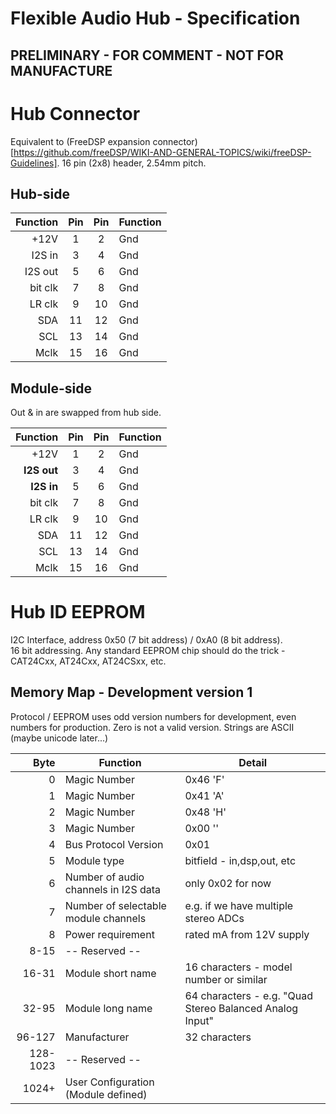 # Flexible Audio Hub - Specification

## PRELIMINARY - FOR COMMENT - NOT FOR MANUFACTURE

# Hub Connector
Equivalent to (FreeDSP expansion connector)[https://github.com/freeDSP/WIKI-AND-GENERAL-TOPICS/wiki/freeDSP-Guidelines].
16 pin (2x8) header, 2.54mm pitch.

## Hub-side

| Function | Pin | Pin | Function |
| ---: | :---: | :---: | --- |
| +12V   |  1|2 | Gnd |
| I2S in |  3|4 | Gnd |
| I2S out|  5|6 | Gnd |
| bit clk|  7|8 | Gnd |
| LR clk |  9|10| Gnd |
| SDA    | 11|12| Gnd |
| SCL    | 13|14| Gnd |
| Mclk   | 15|16| Gnd |


## Module-side

Out & in are swapped from hub side.

| Function | Pin | Pin | Function |
| ---: | :---: | :---: | --- |
| +12V   |  1|2 | Gnd |
| **I2S out**|  3|4 | Gnd |
| **I2S in** |  5|6 | Gnd |
| bit clk|  7|8 | Gnd |
| LR clk |  9|10| Gnd |
| SDA    | 11|12| Gnd |
| SCL    | 13|14| Gnd |
| Mclk   | 15|16| Gnd |

# Hub ID EEPROM

I2C Interface, address 0x50 (7 bit address) / 0xA0  (8 bit address).  
16 bit addressing. Any standard EEPROM chip should do the trick - CAT24Cxx, AT24Cxx, AT24CSxx, etc.

## Memory Map	 - Development version 1

Protocol / EEPROM uses odd version numbers for development, even numbers for production. Zero is not a valid version.
Strings are ASCII (maybe unicode later...)

| Byte | Function | Detail |
| ---: | -------- | ------ |
| 0    | Magic Number | 0x46 'F' |
| 1    | Magic Number | 0x41 'A' |
| 2    | Magic Number | 0x48 'H' |
| 3    | Magic Number | 0x00 ''  |
| 4    | Bus Protocol Version | 0x01 |
| 5    | Module type | bitfield - in,dsp,out, etc |
| 6    | Number of audio channels in I2S data | only 0x02 for now |
| 7    | Number of selectable module channels | e.g. if we have multiple stereo ADCs |
| 8    | Power requirement | rated mA from 12V supply |
| 8-15 | -- Reserved -- | |
| 16-31| Module short name | 16 characters - model number or similar |
| 32-95| Module long name | 64 characters - e.g. "Quad Stereo Balanced Analog Input"|
| 96-127|Manufacturer | 32 characters |
|128-1023| -- Reserved -- | |
|1024+ | User Configuration (Module defined) ||
